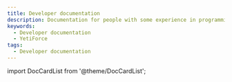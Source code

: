 ```yaml
---
title: Developer documentation
description: Documentation for people with some experience in programming, who want to discover more about YetiForce.
keywords:
  - Developer documentation
  - YetiForce
tags:
  - Developer documentation
---
```


import DocCardList from '@theme/DocCardList';

<DocCardList />
